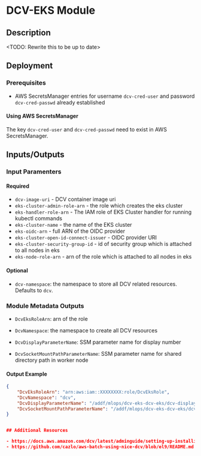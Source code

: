 # DCV-EKS Module

## Description

<TODO: Rewrite this to be up to date>

## Deployment

### Prerequisites

- AWS SecretsManager entries for username `dcv-cred-user` and password `dcv-cred-passwd` already established

#### Using AWS SecretsManager

The key `dcv-cred-user` and `dcv-cred-passwd` need to exist in AWS SecretsManager.

## Inputs/Outputs

### Input Paramenters

#### Required

- `dcv-image-uri` - DCV container image uri
- `eks-cluster-admin-role-arn` - the role which creates the eks cluster
- `eks-handler-role-arn` - The IAM role of EKS Cluster handler for running kubectl commands
- `eks-cluster-name` - the name of the EKS cluster
- `eks-oidc-arn` - full ARN of the OIDC provider
- `eks-cluster-open-id-connect-issuer` - OIDC provider URI
- `eks-cluster-security-group-id` - id of security group which is attached to all nodes in eks
- `eks-node-role-arn` - arn of the role which is attached to all nodes in eks

#### Optional

- `dcv-namespace`: the namespace to store all DCV related resources. Defaults to `dcv`.

### Module Metadata Outputs

- `DcvEksRoleArn`: arn of the role
- `DcvNamespace`: the namespace to create all DCV resources

- `DcvDisplayParameterName`: SSM parameter name for display number
- `DcvSocketMountPathParameterName`: SSM parameter name for shared directory path in worker node

#### Output Example

```json
{
    "DcvEksRoleArn": "arn:aws:iam::XXXXXXXX:role/DcvEksRole",
    "DcvNamespace": "dcv",
    "DcvDisplayParameterName": "/addf/mlops/dcv-eks-dcv-eks/dcv-display",
    "DcvSocketMountPathParameterName": "/addf/mlops/dcv-eks-dcv-eks/dcv-socket-mount-path"
}


## Additional Resources

- https://docs.aws.amazon.com/dcv/latest/adminguide/setting-up-installing-linux-prereq.html
- https://github.com/cazlo/aws-batch-using-nice-dcv/blob/el9/README.md


